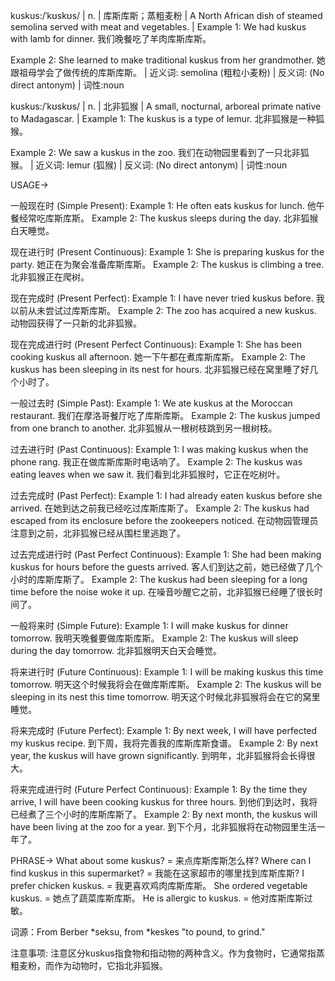 kuskus:/ˈkʊskʊs/ | n. | 库斯库斯；蒸粗麦粉 | A North African dish of steamed semolina served with meat and vegetables. |  Example 1: We had kuskus with lamb for dinner. 我们晚餐吃了羊肉库斯库斯。

Example 2: She learned to make traditional kuskus from her grandmother. 她跟祖母学会了做传统的库斯库斯。 | 近义词: semolina (粗粒小麦粉) | 反义词:  (No direct antonym) | 词性:noun


kuskus:/ˈkʊskʊs/ | n. |  北非狐猴 | A small, nocturnal, arboreal primate native to Madagascar. | Example 1: The kuskus is a type of lemur. 北非狐猴是一种狐猴。

Example 2: We saw a kuskus in the zoo. 我们在动物园里看到了一只北非狐猴。 | 近义词: lemur (狐猴) | 反义词:  (No direct antonym) | 词性:noun



USAGE->

一般现在时 (Simple Present):
Example 1: He often eats kuskus for lunch.  他午餐经常吃库斯库斯。
Example 2: The kuskus sleeps during the day. 北非狐猴白天睡觉。

现在进行时 (Present Continuous):
Example 1: She is preparing kuskus for the party. 她正在为聚会准备库斯库斯。
Example 2: The kuskus is climbing a tree. 北非狐猴正在爬树。

现在完成时 (Present Perfect):
Example 1: I have never tried kuskus before. 我以前从未尝试过库斯库斯。
Example 2: The zoo has acquired a new kuskus. 动物园获得了一只新的北非狐猴。

现在完成进行时 (Present Perfect Continuous):
Example 1: She has been cooking kuskus all afternoon. 她一下午都在煮库斯库斯。
Example 2: The kuskus has been sleeping in its nest for hours. 北非狐猴已经在窝里睡了好几个小时了。

一般过去时 (Simple Past):
Example 1: We ate kuskus at the Moroccan restaurant. 我们在摩洛哥餐厅吃了库斯库斯。
Example 2: The kuskus jumped from one branch to another. 北非狐猴从一根树枝跳到另一根树枝。

过去进行时 (Past Continuous):
Example 1: I was making kuskus when the phone rang. 我正在做库斯库斯时电话响了。
Example 2: The kuskus was eating leaves when we saw it. 我们看到北非狐猴时，它正在吃树叶。


过去完成时 (Past Perfect):
Example 1:  I had already eaten kuskus before she arrived. 在她到达之前我已经吃过库斯库斯了。
Example 2: The kuskus had escaped from its enclosure before the zookeepers noticed. 在动物园管理员注意到之前，北非狐猴已经从围栏里逃跑了。

过去完成进行时 (Past Perfect Continuous):
Example 1:  She had been making kuskus for hours before the guests arrived.  客人们到达之前，她已经做了几个小时的库斯库斯了。
Example 2: The kuskus had been sleeping for a long time before the noise woke it up. 在噪音吵醒它之前，北非狐猴已经睡了很长时间了。

一般将来时 (Simple Future):
Example 1: I will make kuskus for dinner tomorrow. 我明天晚餐要做库斯库斯。
Example 2: The kuskus will sleep during the day tomorrow. 北非狐猴明天白天会睡觉。

将来进行时 (Future Continuous):
Example 1: I will be making kuskus this time tomorrow. 明天这个时候我将会在做库斯库斯。
Example 2: The kuskus will be sleeping in its nest this time tomorrow. 明天这个时候北非狐猴将会在它的窝里睡觉。

将来完成时 (Future Perfect):
Example 1: By next week, I will have perfected my kuskus recipe. 到下周，我将完善我的库斯库斯食谱。
Example 2: By next year, the kuskus will have grown significantly. 到明年，北非狐猴将会长得很大。

将来完成进行时 (Future Perfect Continuous):
Example 1: By the time they arrive, I will have been cooking kuskus for three hours. 到他们到达时，我将已经煮了三个小时的库斯库斯了。
Example 2: By next month, the kuskus will have been living at the zoo for a year. 到下个月，北非狐猴将在动物园里生活一年了。


PHRASE->
What about some kuskus? = 来点库斯库斯怎么样?
Where can I find kuskus in this supermarket? = 我能在这家超市的哪里找到库斯库斯?
I prefer chicken kuskus. = 我更喜欢鸡肉库斯库斯。
She ordered vegetable kuskus. = 她点了蔬菜库斯库斯。
He is allergic to kuskus. = 他对库斯库斯过敏。

词源：From Berber *seksu, from *keskes "to pound, to grind."


注意事项: 注意区分kuskus指食物和指动物的两种含义。作为食物时，它通常指蒸粗麦粉，而作为动物时，它指北非狐猴。
